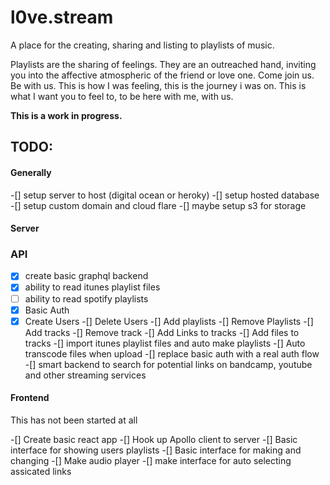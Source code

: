 # l0ve.stream

A place for the creating, sharing and listing to playlists of music.

Playlists are the sharing of feelings. They are an outreached hand,
inviting you into the affective atmospheric of the friend or love one.
Come join us. Be with us. This is how I was feeling, this is the journey i was on.
This is what I want you to feel to, to be here with me, with us. 

**This is a work in progress.**


## TODO:

#### Generally

-[] setup server to host (digital ocean or heroky)
-[] setup hosted database 
-[] setup custom domain and cloud flare
-[] maybe setup s3 for storage

#### Server

### API

-[x] create basic graphql backend
-[x] ability to read itunes playlist files
-[ ] ability to read spotify playlists
-[x] Basic Auth
-[x] Create Users
-[] Delete Users
-[] Add playlists
-[] Remove Playlists
-[] Add tracks
-[] Remove track
-[] Add Links to tracks
-[] Add files to tracks
-[] import itunes playlist files and auto make playlists
-[] Auto transcode files when upload
-[] replace basic auth with a real auth flow
-[] smart backend to search for potential links on bandcamp, youtube and other streaming services
#### Frontend

This has not been started at all

-[] Create basic react app
-[] Hook up Apollo client to server
-[] Basic interface for showing users playlists
-[] Basic interface for making and changing
-[] Make audio player
-[] make interface for auto selecting assicated links
